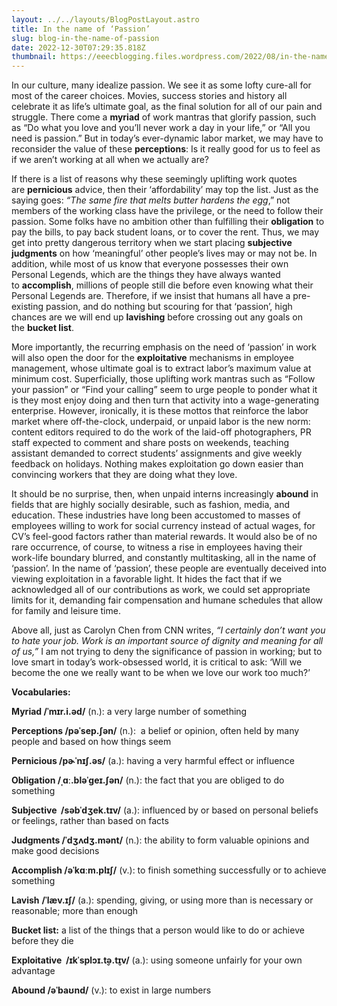 ```yaml
---
layout: ../../layouts/BlogPostLayout.astro
title: In the name of ‘Passion’
slug: blog-in-the-name-of-passion
date: 2022-12-30T07:29:35.818Z
thumbnail: https://eeecblogging.files.wordpress.com/2022/08/in-the-name-of-passion.png
---
```

In our culture, many idealize passion. We see it as some lofty cure-all for most of the career choices. Movies, success stories and history all celebrate it as life’s ultimate goal, as the final solution for all of our pain and struggle. There come a **myriad** of work mantras that glorify passion, such as “Do what you love and you’ll never work a day in your life,” or “All you need is passion.” But in today’s ever-dynamic labor market, we may have to reconsider the value of these **perceptions**: Is it really good for us to feel as if we aren’t working at all when we actually are?

If there is a list of reasons why these seemingly uplifting work quotes are **pernicious** advice, then their ‘affordability’ may top the list. Just as the saying goes: *“The same fire that melts butter hardens the egg*,” not members of the working class have the privilege, or the need to follow their passion. Some folks have no ambition other than fulfilling their **obligation** to pay the bills, to pay back student loans, or to cover the rent. Thus, we may get into pretty dangerous territory when we start placing **subjective judgments** on how ‘meaningful’ other people’s lives may or may not be. In addition, while most of us know that everyone possesses their own Personal Legends, which are the things they have always wanted to **accomplish**, millions of people still die before even knowing what their Personal Legends are. Therefore, if we insist that humans all have a pre-existing passion, and do nothing but scouring for that ‘passion’, high chances are we will end up **lavishing** before crossing out any goals on the **bucket list**. 

More importantly, the recurring emphasis on the need of ‘passion’ in work will also open the door for the **exploitative** mechanisms in employee management, whose ultimate goal is to extract labor’s maximum value at minimum cost. Superficially, those uplifting work mantras such as “Follow your passion” or “Find your calling” seem to urge people to ponder what it is they most enjoy doing and then turn that activity into a wage-generating enterprise. However, ironically, it is these mottos that reinforce the labor market where off-the-clock, underpaid, or unpaid labor is the new norm: content editors required to do the work of the laid-off photographers, PR staff expected to comment and share posts on weekends, teaching assistant demanded to correct students’ assignments and give weekly feedback on holidays. Nothing makes exploitation go down easier than convincing workers that they are doing what they love.

It should be no surprise, then, when unpaid interns increasingly **abound** in fields that are highly socially desirable, such as fashion, media, and education. These industries have long been accustomed to masses of employees willing to work for social currency instead of actual wages, for CV’s feel-good factors rather than material rewards. It would also be of no rare occurrence, of course, to witness a rise in employees having their work-life boundary blurred, and constantly multitasking, all in the name of ‘passion’. In the name of ‘passion’, these people are eventually deceived into viewing exploitation in a favorable light. It hides the fact that if we acknowledged all of our contributions as work, we could set appropriate limits for it, demanding fair compensation and humane schedules that allow for family and leisure time.

Above all, just as Carolyn Chen from CNN writes, *“I certainly don’t want you to hate your job. Work is an important source of dignity and meaning for all of us,”* I am not trying to deny the significance of passion in working; but to love smart in today’s work-obsessed world, it is critical to ask: ‘Will we become the one we really want to be when we love our work too much?’

**Vocabularies:**

**Myriad /ˈmɪr.i.əd/** (n.): a very large number of something

**Perceptions /pəˈsep.ʃən/** (n.):  a belief or opinion, often held by many people and based on how things seem

**Pernicious /pɚˈnɪʃ.əs/** (a.): having a very harmful effect or influence

**Obligation /ˌɑː.bləˈɡeɪ.ʃən/** (n.): the fact that you are obliged to do something

**Subjective  /səbˈdʒek.tɪv/** (a.): influenced by or based on personal beliefs or feelings, rather than based on facts

**Judgments /ˈdʒʌdʒ.mənt/** (n.): the ability to form valuable opinions and make good decisions

**Accomplish /əˈkɑːm.plɪʃ/** (v.): to finish something successfully or to achieve something

**Lavish** **/ˈlæv.ɪʃ/** (a.): spending, giving, or using more than is necessary or reasonable; more than enough

**Bucket list:** a list of the things that a person would like to do or achieve before they die

**Exploitative  /ɪkˈsplɔɪ.t̬ə.t̬ɪv/** (a.): using someone unfairly for your own advantage

**Abound /əˈbaʊnd/** (v.): to exist in large numbers